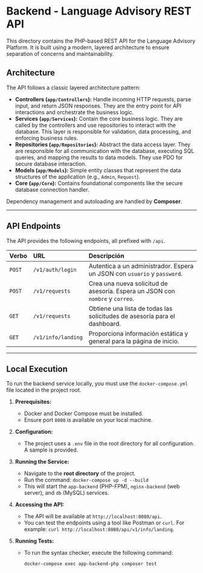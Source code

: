 # Backend - Language Advisory REST API

This directory contains the PHP-based REST API for the Language Advisory Platform. It is built using a modern, layered architecture to ensure separation of concerns and maintainability.

## Architecture

The API follows a classic layered architecture pattern:

-   **Controllers (`app/Controllers`):** Handle incoming HTTP requests, parse input, and return JSON responses. They are the entry point for API interactions and orchestrate the business logic.
-   **Services (`app/Services`):** Contain the core business logic. They are called by the controllers and use repositories to interact with the database. This layer is responsible for validation, data processing, and enforcing business rules.
-   **Repositories (`app/Repositories`):** Abstract the data access layer. They are responsible for all communication with the database, executing SQL queries, and mapping the results to data models. They use PDO for secure database interaction.
-   **Models (`app/Models`):** Simple entity classes that represent the data structures of the application (e.g., `Admin`, `Request`).
-   **Core (`app/Core`):** Contains foundational components like the secure database connection handler.

Dependency management and autoloading are handled by **Composer**.

---

## API Endpoints

The API provides the following endpoints, all prefixed with `/api`.

| Verbo  | URL                                | Descripción                                                               |
| :----- | :--------------------------------- | :------------------------------------------------------------------------ |
| `POST` | `/v1/auth/login`                   | Autentica a un administrador. Espera un JSON con `usuario` y `password`.  |
| `POST` | `/v1/requests`                     | Crea una nueva solicitud de asesoría. Espera un JSON con `nombre` y `correo`. |
| `GET`  | `/v1/requests`                     | Obtiene una lista de todas las solicitudes de asesoría para el dashboard. |
| `GET`  | `/v1/info/landing`                 | Proporciona información estática y general para la página de inicio.      |

---

## Local Execution

To run the backend service locally, you must use the `docker-compose.yml` file located in the project root.

1.  **Prerequisites:**
    *   Docker and Docker Compose must be installed.
    *   Ensure port `8080` is available on your local machine.

2.  **Configuration:**
    *   The project uses a `.env` file in the root directory for all configuration. A sample is provided.

3.  **Running the Service:**
    *   Navigate to the **root directory** of the project.
    *   Run the command: `docker-compose up -d --build`
    *   This will start the `app-backend` (PHP-FPM), `nginx-backend` (web server), and `db` (MySQL) services.

4.  **Accessing the API:**
    *   The API will be available at `http://localhost:8080/api`.
    *   You can test the endpoints using a tool like Postman or `curl`. For example: `curl http://localhost:8080/api/v1/info/landing`.

5.  **Running Tests:**
    *   To run the syntax checker, execute the following command:
        ```bash
        docker-compose exec app-backend-php composer test
        ```